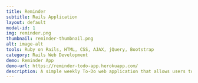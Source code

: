 ```yaml
---
title: Reminder
subtitle: Rails Application
layout: default
modal-id: 1
img: reminder.png
thumbnail: reminder-thumbnail.png
alt: image-alt
tools: Ruby on Rails, HTML, CSS, AJAX, jQuery, Bootstrap
category: Rails Web Development
demo: Reminder App
demo-url: https://reminder-todo-app.herokuapp.com/
description: A simple weekly To-Do web application that allows users to create to-do lists. This application was made using Ruby on Rails and external API with authentication. The user can create user accounts, sign in and create to-do lists and to-do items to remind them to get things done! If the user does not complete the to-do item within 7 days, it will automatically delete the item using rake automation. 
---
```

